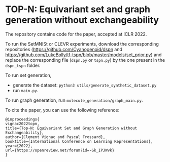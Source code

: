 # TOP-N: Equivariant set and graph generation without exchangeability

The repository contains code for the paper, accepted at ICLR 2022. 

To run the SetMNISt or CLEVR experiments, download the corresponding repositories (https://github.com/Cyanogenoid/dspn
and https://github.com/LukeBolly/tf-tspn/blob/master/models/set_prior.py) and replace the corresponding file (`dspn.py`
or `tspn.py`) by the one present in the `dspn_tspn` folder.

To run set generation, 
  - generate the dataset: `python3 utils/generate_synthetic_dataset.py`
  - run `main.py`.

To run graph generation, run `molecule_generation/graph_main.py`.


To cite the paper, you can use the following reference:

```
@inproceedings{
vignac2022topn,
title={Top-N: Equivariant Set and Graph Generation without Exchangeability},
author={Clement Vignac and Pascal Frossard},
booktitle={International Conference on Learning Representations},
year={2022},
url={https://openreview.net/forum?id=-Gk_IPJWvk}
}
```
